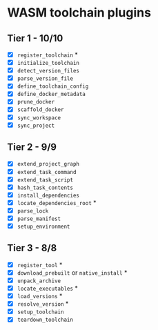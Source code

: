 # WASM toolchain plugins

## Tier 1 - 10/10

- [x] `register_toolchain` \*
- [x] `initialize_toolchain`
- [x] `detect_version_files`
- [x] `parse_version_file`
- [x] `define_toolchain_config`
- [x] `define_docker_metadata`
- [x] `prune_docker`
- [x] `scaffold_docker`
- [x] `sync_workspace`
- [x] `sync_project`

## Tier 2 - 9/9

- [x] `extend_project_graph`
- [x] `extend_task_command`
- [x] `extend_task_script`
- [x] `hash_task_contents`
- [x] `install_dependencies`
- [x] `locate_dependencies_root` \*
- [x] `parse_lock`
- [x] `parse_manifest`
- [x] `setup_environment`

## Tier 3 - 8/8

- [x] `register_tool` \*
- [x] `download_prebuilt` or `native_install` \*
- [x] `unpack_archive`
- [x] `locate_executables` \*
- [x] `load_versions` \*
- [x] `resolve_version` \*
- [x] `setup_toolchain`
- [x] `teardown_toolchain`
